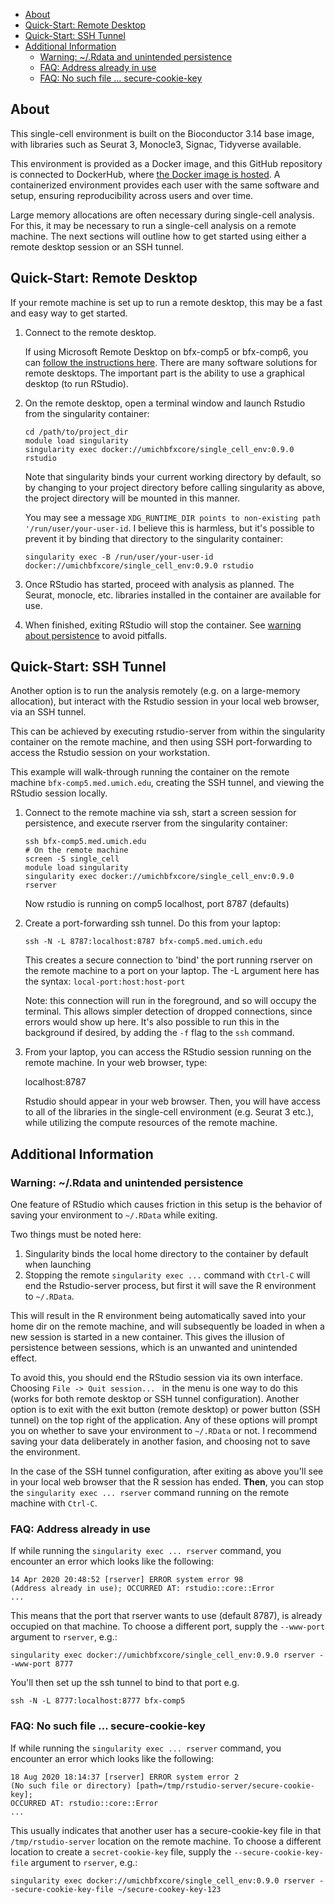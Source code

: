 * [About](#about)
* [Quick-Start: Remote Desktop](#quick-start-remote-desktop)
* [Quick-Start: SSH Tunnel](#quick-start-ssh-tunnel)
* [Additional Information](#additional-information)
    * [Warning: ~/.Rdata and unintended persistence](#warning-rdata-and-unintended-persistence)
    * [FAQ: Address already in use](#faq-address-already-in-use)
    * [FAQ: No such file ... secure-cookie-key](#faq-no-such-file-secure-cookie-key)

## About

This single-cell environment is built on the Bioconductor 3.14 base image, with libraries such as Seurat 3, Monocle3, Signac, Tidyverse available.

This environment is provided as a Docker image, and this GitHub repository is connected to DockerHub, where [the Docker image is hosted](https://hub.docker.com/r/umichbfxcore/single_cell). A containerized environment provides each user with the same software and setup, ensuring reproducibility across users and over time.

Large memory allocations are often necessary during single-cell analysis. For this, it may be necessary to run a single-cell analysis on a remote machine. The next sections will outline how to get started using either a remote desktop session or an SSH tunnel.

## Quick-Start: Remote Desktop

If your remote machine is set up to run a remote desktop, this may be a fast and easy way to get started.

1. Connect to the remote desktop.

    If using Microsoft Remote Desktop on bfx-comp5 or bfx-comp6, you can [follow the instructions here](https://3.basecamp.com/3850040/buckets/6149755/google_documents/2638030126). There are many software solutions for remote desktops. The important part is the ability to use a graphical desktop (to run RStudio).

2. On the remote desktop, open a terminal window and launch Rstudio from the singularity container:
    ```
    cd /path/to/project_dir
    module load singularity
    singularity exec docker://umichbfxcore/single_cell_env:0.9.0 rstudio
    ```
    Note that singularity binds your current working directory by default, so by changing to your project directory before calling singularity as above, the project directory will be mounted in this manner.

    You may see a message `XDG_RUNTIME_DIR points to non-existing path '/run/user/your-user-id`. I believe this is harmless, but it's possible to prevent it by binding that directory to the singularity container:
    ```
    singularity exec -B /run/user/your-user-id docker://umichbfxcore/single_cell_env:0.9.0 rstudio
    ```

3. Once RStudio has started, proceed with analysis as planned. The Seurat, monocle, etc. libraries installed in the container are available for use.

4. When finished, exiting RStudio will stop the container. See [warning about persistence](#warning-rdata-and-unintended-persistence) to avoid pitfalls.

## Quick-Start: SSH Tunnel

Another option is to run the analysis remotely (e.g. on a large-memory allocation), but interact with the Rstudio session in your local web browser, via an SSH tunnel.

This can be achieved by executing rstudio-server from within the singularity container on the remote machine, and then using SSH port-forwarding to access the Rstudio session on your workstation.

This example will walk-through running the container on the remote machine `bfx-comp5.med.umich.edu`, creating the SSH tunnel, and viewing the RStudio session locally.

1. Connect to the remote machine via ssh, start a screen session for persistence, and execute rserver from the singularity container:
    ```
    ssh bfx-comp5.med.umich.edu
    # On the remote machine
    screen -S single_cell
    module load singularity
    singularity exec docker://umichbfxcore/single_cell_env:0.9.0 rserver
    ```

    Now rstudio is running on comp5 localhost, port 8787 (defaults)

2. Create a port-forwarding ssh tunnel. Do this from your laptop:
    ```
    ssh -N -L 8787:localhost:8787 bfx-comp5.med.umich.edu
    ```

    This creates a secure connection to 'bind' the port running rserver on the remote machine to a port on your laptop. The -L argument here has the syntax: `local-port:host:host-port`

    Note: this connection will run in the foreground, and so will occupy the terminal. This allows simpler detection of dropped connections, since errors would show up here. It's also possible to run this in the background if desired, by adding the `-f` flag to the `ssh` command.

3. From your laptop, you can access the RStudio session running on the remote machine. In your web browser, type:  

    localhost:8787

    Rstudio should appear in your web browser. Then, you will have access to all of the libraries in the single-cell environment (e.g. Seurat 3 etc.), while utilizing the compute resources of the remote machine.

## Additional Information

### Warning: ~/.Rdata and unintended persistence

One feature of RStudio which causes friction in this setup is the behavior of saving your environment to `~/.RData` while exiting.

Two things must be noted here:
1. Singularity binds the local home directory to the container by default when launching
2. Stopping the remote `singularity exec ...` command with `Ctrl-C` will end the Rstudio-server process, but first it will save the R environment to `~/.RData`.

This will result in the R environment being automatically saved into your home dir on the remote machine, and will subsequently be loaded in when a new session is started in a new container. This gives the illusion of persistence between sessions, which is an unwanted and unintended effect.

To avoid this, you should end the RStudio session via its own interface. Choosing `File -> Quit session... ` in the menu is one way to do this (works for both remote desktop or SSH tunnel configuration). Another option is to exit with the exit button (remote desktop) or power button (SSH tunnel) on the top right of the application. Any of these options will prompt you on whether to save your environment to `~/.RData` or not. I recommend saving your data deliberately in another fasion, and choosing not to save the environment.

In the case of the SSH tunnel configuration, after exiting as above you'll see in your local web browser that the R session has ended. **Then**, you can stop the `singularity exec ... rserver` command running on the remote machine with `Ctrl-C`.

### FAQ: Address already in use

If while running the `singularity exec ... rserver` command, you encounter an error which looks like the following:

    14 Apr 2020 20:48:52 [rserver] ERROR system error 98
    (Address already in use); OCCURRED AT: rstudio::core::Error
    ...

This means that the port that rserver wants to use (default 8787), is already occupied on that machine. To choose a different port, supply the `--www-port` argument to `rserver`, e.g.:

    singularity exec docker://umichbfxcore/single_cell_env:0.9.0 rserver --www-port 8777

You'll then set up the ssh tunnel to bind to that port e.g.

    ssh -N -L 8777:localhost:8777 bfx-comp5

### FAQ: No such file ... secure-cookie-key

If while running the `singularity exec ... rserver` command, you encounter an error which looks like the following:

    18 Aug 2020 18:14:37 [rserver] ERROR system error 2
    (No such file or directory) [path=/tmp/rstudio-server/secure-cookie-key];
    OCCURRED AT: rstudio::core::Error
    ...

This usually indicates that another user has a secure-cookie-key file in that `/tmp/rstudio-server` location on the remote machine. To choose a different location to create a `secret-cookie-key` file, supply the `--secure-cookie-key-file` argument to `rserver`, e.g.:

    singularity exec docker://umichbfxcore/single_cell_env:0.9.0 rserver --secure-cookie-key-file ~/secure-cookey-key-123
